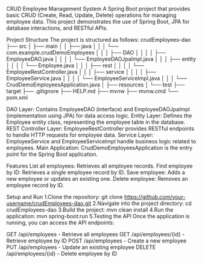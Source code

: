 CRUD Employee Management System
A Spring Boot project that provides basic CRUD (Create, Read, Update, Delete) operations for managing employee data. This project demonstrates the use of Spring Boot, JPA for database interactions, and RESTful APIs.

Project Structure
The project is structured as follows:
crudEmployees-dao
├── src
│   ├── main
│   │   ├── java
│   │   │   └── com.example.crudDemoEmployees
│   │   │       ├── DAO
│   │   │       │   ├── EmployeeDAO.java
│   │   │       │   └── EmployeeDAOJpaImpl.java
│   │   │       ├── entity
│   │   │       │   └── Employee.java
│   │   │       ├── rest
│   │   │       │   └── EmployeeRestController.java
│   │   │       ├── service
│   │   │       │   ├── EmployeeService.java
│   │   │       │   └── EmployeeServiceImpl.java
│   │   │       └── CrudDemoEmployeesApplication.java
│   ├── resources
│   └── test
├── target
├── .gitignore
├── HELP.md
├── mvnw
├── mvnw.cmd
└── pom.xml

DAO Layer: Contains EmployeeDAO (interface) and EmployeeDAOJpaImpl (implementation using JPA) for data access logic.
Entity Layer: Defines the Employee entity class, representing the employee table in the database.
REST Controller Layer: EmployeeRestController provides RESTful endpoints to handle HTTP requests for employee data.
Service Layer: EmployeeService and EmployeeServiceImpl handle business logic related to employees.
Main Application: CrudDemoEmployeesApplication is the entry point for the Spring Boot application.


Features
List all employees: Retrieves all employee records.
Find employee by ID: Retrieves a single employee record by ID.
Save employee: Adds a new employee or updates an existing one.
Delete employee: Removes an employee record by ID.

Setup and Run
1.Clone the repository:
git clone https://github.com/your-username/crudEmployees-dao.git
2.Navigate into the project directory:
cd crudEmployees-dao
3.Build the project:
mvn clean install
4.Run the application:
mvn spring-boot:run
5.Testing the API
Once the application is running, you can access the API endpoints:

GET /api/employees - Retrieve all employees
GET /api/employees/{id} - Retrieve employee by ID
POST /api/employees - Create a new employee
PUT /api/employees - Update an existing employee
DELETE /api/employees/{id} - Delete employee by ID

